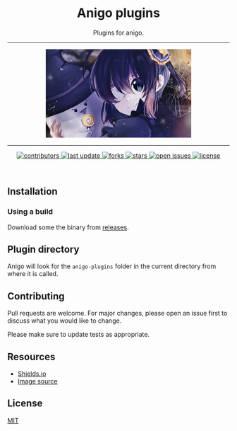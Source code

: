 <div align="center">
    <h1>Anigo plugins</h1>
    <p>
        Plugins for anigo.
    </p>
</div>

---

<div align="center">
    <img src="https://github.com/FlamesX-128/anigo/blob/main/assets/image.jpg" height="200" />
</div>

---

<div align="center">
    <p>
        <a href="https://github.com/FlamesX-128/anigo-plugins/graphs/contributors">
            <img src="https://img.shields.io/github/contributors/FlamesX-128/anigo-plugins" alt="contributors" />
        </a>
        <a href="">
            <img src="https://img.shields.io/github/last-commit/FlamesX-128/anigo-plugins" alt="last update" />
        </a>
        <a href="https://github.com/FlamesX-128/anigo-plugins/network/members">
            <img src="https://img.shields.io/github/forks/FlamesX-128/anigo-plugins" alt="forks" />
        </a>
        <a href="https://github.com/FlamesX-128/anigo-plugins/stargazers">
            <img src="https://img.shields.io/github/stars/FlamesX-128/anigo-plugins" alt="stars" />
        </a>
        <a href="https://github.com/FlamesX-128/anigo-plugins/issues/">
            <img src="https://img.shields.io/github/issues/FlamesX-128/anigo-plugins" alt="open issues" />
        </a>
        <a href="https://github.com/FlamesX-128/anigo-plugins/blob/master/LICENSE">
            <img src="https://img.shields.io/github/license/FlamesX-128/anigo-plugins.svg" alt="license" />
        </a>
    </p>
</div>

<br />

## Installation

### Using a build

Download some the binary from [releases](https://github.com/FlamesX-128/anigo-plugins/releases).

## Plugin directory

Anigo will look for the `anigo-plugins` folder in the current directory from where it is called.

## Contributing

Pull requests are welcome. For major changes, please open an issue first to discuss what you would like to change.

Please make sure to update tests as appropriate.

## Resources

- [Shields.io](https://shields.io/)
- [Image source](https://www.pixiv.net/en/artworks/85373804)

## License

[MIT](https://opensource.org/licenses/MIT)

